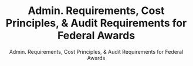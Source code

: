---
layout: resources-landing
title: "Admin. Requirements, Cost Principles, & Audit Requirements for Federal Awards"
subtitle: "Admin. Requirements, Cost Principles, & Audit Requirements for Federal Awards"
external_link: https://www.govinfo.gov/content/pkg/PLAW-106publ107/pdf/PLAW-106publ107.pdf
filters: federal-financial-assistance coffa uniform-guidance-2-cfr-200 legislation congress 1999 archived
fiscal_year: 1999
aria-label: "Uniform Administrative Requirements, Cost Principles, and Audit Requirements for Federal Awards - 1999"
---